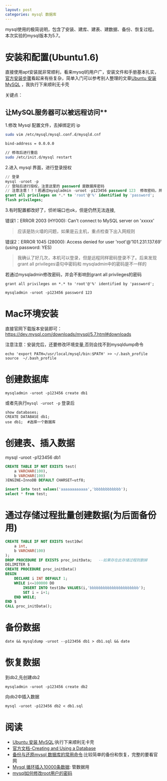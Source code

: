 ```yaml
---
layout: post
categories: mysql 数据库
---
```


mysql使用的极简说明，包含了安装、建库、建表、建数据、备份、恢复过程。
本次实验的mysql版本为5.7。

# 安装和配置(Ubuntu1.6)
直接使用apt安装就非常顺利，看来mysql的用户广，安装文件和手册基本扎实，[官方安装步骤](https://dev.mysql.com/doc/mysql-apt-repo-quick-guide/en/)看起来有些复杂，简单入门可以参考别人整理的文章[Ubuntu 安装 MySQL](https://www.jianshu.com/p/98332796985b) ，我执行下来顺利无卡壳

关键点：
## 让MySQL服务器可以被远程访问**

1.修改 Mysql 配置文件，去掉绑定的 ip
```bash
sudo vim /etc/mysql/mysql.conf.d/mysqld.cnf

bind-address = 0.0.0.0

// 修改后进行重启
sudo /etc/init.d/mysql restart
```

2.进入 mysql 界面，进行登录授权
```sql
// 登录
mysql -uroot -p
// 登陆后进行授权，注意这里的 password 是数据库密码
// 注意注意！！！若通过mysqladmin -uroot -p123456 password 123  修改密码，并会不影响到这个地方密码
grant all privileges on *.* to 'root'@'%' identified by 'password';
flush privileges; 
```
3.有时配置都改好了，侦听端口也ok，但是仍然无法连接,

错误1：ERROR 2003 (HY000): Can't connect to MySQL server on 'xxxxx'

>应该是防火墙的问题，如果是云主机，重点检查下出入网规则

错误2：ERROR 1045 (28000): Access denied for user 'root'@'101.231.137.69' (using password: YES)

>我确认了好几次，本机可以登录，但是远程同样密码登录不了。后来发现grant all privileges语句中密码和 mysqladmin中的密码是不一样的

若通过mysqladmin修改密码，并会不影响到grant all privileges的密码
```
grant all privileges on *.* to 'root'@'%' identified by 'password';
```

```
mysqladmin -uroot -p123456 password 123
```




# Mac环境安装
直接官网下载版本安装即可：https://dev.mysql.com/downloads/mysql/5.7.html#downloads

注意注意：安装完后，还要修改环境变量,否则会找不到mysqldump命令
```
echo 'export PATH=/usr/local/mysql/bin:$PATH' >> ~/.bash_profile
source  ~/.bash_profile
```
# 创建数据库
```
mysqladmin -uroot -p123456 create db1
```
或者先执行`mysql -uroot -p` 登录后
```
show databases;
CREATE DATABASE db1;
use db1;  #选择一个数据库
```
# 创建表、插入数据

mysql -uroot -p123456 db1
```sql
CREATE TABLE IF NOT EXISTS test(
    a VARCHAR(100),
    b VARCHAR(100)
)ENGINE=InnoDB DEFAULT CHARSET=utf8;

insert into test values('aaaaaaaaaaaa','bbbbbbbbbbbb');
select * from test;
```

# 通过存储过程批量创建数据(为后面备份用)

```sql
CREATE TABLE IF NOT EXISTS test10w(
    a int,
    b VARCHAR(100)
);
DROP PROCEDURE IF EXISTS proc_initData;   --如果存在此存储过程则删掉
DELIMITER $
CREATE PROCEDURE proc_initData()
BEGIN
    DECLARE i INT DEFAULT 1;
    WHILE i<=100000 DO
        INSERT INTO test10w VALUES(i,'bbbbbbbbbbbbbbbbbbbbbb');
        SET i = i+1;
    END WHILE;
END $
CALL proc_initData();
```
# 备份数据
```
date && mysqldump -uroot --p123456 db1 > db1.sql && date
```
# 恢复数据
到db2,先创建db2
```
mysqladmin -uroot -p123456 create db2 
```
向db2中插入数据
```
mysql -uroot -p123456 db2 < db1.sql
```

# 阅读
* [Ubuntu 安装 MySQL](https://www.jianshu.com/p/98332796985b):执行下来顺利无卡壳
* [官方文档-Creating and Using a Database](https://dev.mysql.com/doc/refman/8.0/en/database-use.html)
* [备份与还原mysql 数据库的常用命令](https://www.cnblogs.com/nancyzhu/p/8511389.html):比较简单的备份和恢复，完整的要看官网
* [Mysql 循环插入10000条数据](https://blog.csdn.net/CSDN2497242041/article/details/79256063): 管数据用
* [mysql如何修改root用户的密码](https://www.cnblogs.com/qianzf/p/7089197.html)